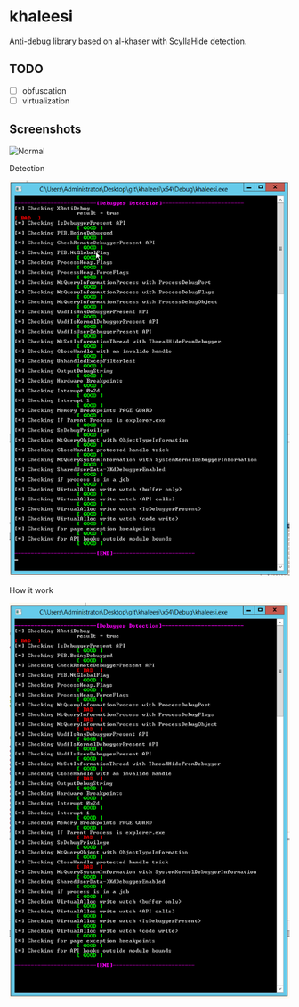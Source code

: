 # khaleesi
Anti-debug library based on al-khaser with ScyllaHide detection.

## TODO
- [ ] obfuscation
- [ ] virtualization 

## Screenshots
![Normal](screen.png)

Detection

![Debugger](ScyllaHide_active.png)

How it work

![ScyllaHide_active_DetectorOn](ScyllaHide_active_DetectorOn.png)
